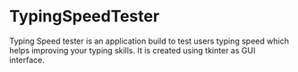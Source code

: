 # TypingSpeedTester
Typing Speed tester is an application build to test users typing speed which helps improving your typing skills. It is created using tkinter as GUI interface.  

